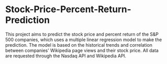 # Stock-Price-Percent-Return-Prediction
This project aims to predict the stock price and percent return of the S&amp;P 500 companies, which uses a multiple linear regression model to make the prediction. The model is based on the historical trends and correlation between companies' Wikipedia page views and their stock price. All data are requested through the Nasdaq API and Wikipedia API.
